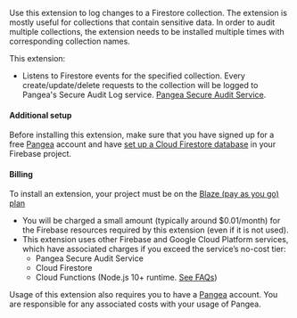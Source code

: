 Use this extension to log changes to a Firestore collection. The extension is mostly useful for collections that contain sensitive data. In order to audit multiple collections, the extension needs to be installed multiple times with corresponding collection names.

This extension:

- Listens to Firestore events for the specified collection. Every create/update/delete requests to the collection will be logged to Pangea's Secure Audit Log service. [Pangea Secure Audit Service](https://pangea.cloud/services/audit-log/).  

#### Additional setup

Before installing this extension, make sure that you have signed up for a free [Pangea](https://pangea.cloud/signup?utm_medium=google-marketplace&utm_source=marketplace&utm_campaign=firestore-sensitive-document-audit) account and have [set up a Cloud Firestore database](https://firebase.google.com/docs/firestore/quickstart) in your Firebase project.

#### Billing
To install an extension, your project must be on the [Blaze (pay as you go) plan](https://firebase.google.com/pricing)

- You will be charged a small amount (typically around $0.01/month) for the Firebase resources required by this extension (even if it is not used).
- This extension uses other Firebase and Google Cloud Platform services, which have associated charges if you exceed the service’s no-cost tier:
  - Pangea Secure Audit Service
  - Cloud Firestore
  - Cloud Functions (Node.js 10+ runtime. [See FAQs](https://firebase.google.com/support/faq#extensions-pricing))

Usage of this extension also requires you to have a [Pangea](https://pangea.cloud/signup?utm_medium=google-marketplace&utm_source=marketplace&utm_campaign=firestore-sensitive-document-audit) account. You are responsible for any associated costs with your usage of Pangea.